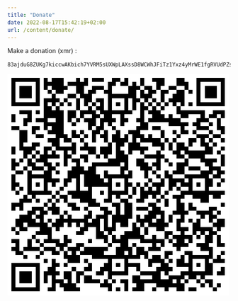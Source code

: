 ```yaml
---
title: "Donate"
date: 2022-08-17T15:42:19+02:00
url: /content/donate/
---
```

Make a donation (xmr) : 

```
83ajduG8ZUKg7kiccwAKbich7YVRM5sUXWpLAXssD8WCWhJFiTz1Yxz4yMrWE1fgRVUdPZsJi7k7sKfBL9N65r59K8hLtGf
```

![qrcode](images/qrcode.png)
